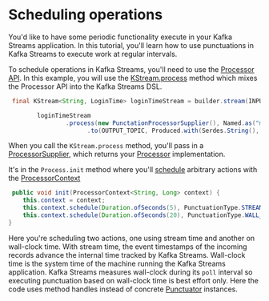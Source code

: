 # Scheduling operations

You'd like to have some periodic functionality execute in your Kafka Streams application. In this tutorial, you'll learn how to use punctuations in Kafka Streams to execute work at regular intervals.

To schedule operations in Kafka Streams, you'll need to use the [Processor API](https://kafka.apache.org/36/documentation/streams/developer-guide/processor-api.html).  In this example, you will use the [KStream.process](https://javadoc.io/static/org.apache.kafka/kafka-streams/3.6.1/org/apache/kafka/streams/kstream/KStream.html#process-org.apache.kafka.streams.processor.api.ProcessorSupplier-org.apache.kafka.streams.kstream.Named-java.lang.String...-) method which mixes the Processor API into the Kafka Streams DSL.

```java
 final KStream<String, LoginTime> loginTimeStream = builder.stream(INPUT_TOPIC, Consumed.with(Serdes.String(), loginTimeSerde));

        loginTimeStream
                .process(new PunctationProcessorSupplier(), Named.as("max-login-time-transformer"), LOGIN_TIME_STORE)
                      .to(OUTPUT_TOPIC, Produced.with(Serdes.String(), Serdes.Long()));
```

When you call the `KStream.process` method, you'll pass in a [ProcessorSupplier](https://javadoc.io/static/org.apache.kafka/kafka-streams/3.6.1/org/apache/kafka/streams/processor/api/ProcessorSupplier.html), which returns your [Processor](https://javadoc.io/static/org.apache.kafka/kafka-streams/3.6.1/org/apache/kafka/streams/processor/api/Processor.html) implementation.

It's in the `Process.init` method where you'll [schedule](https://javadoc.io/static/org.apache.kafka/kafka-streams/3.6.1/org/apache/kafka/streams/processor/api/ProcessingContext.html#schedule-java.time.Duration-org.apache.kafka.streams.processor.PunctuationType-org.apache.kafka.streams.processor.Punctuator-) arbitrary actions with the [ProcessorContext](https://javadoc.io/static/org.apache.kafka/kafka-streams/3.6.1/org/apache/kafka/streams/processor/api/ProcessorContext.html)

```java
 public void init(ProcessorContext<String, Long> context) {
    this.context = context;
    this.context.schedule(Duration.ofSeconds(5), PunctuationType.STREAM_TIME, this::streamTimePunctuator);
    this.context.schedule(Duration.ofSeconds(20), PunctuationType.WALL_CLOCK_TIME, this::wallClockTimePunctuator);
}
```
Here you're scheduling two actions, one using stream time and another on wall-clock time.  With stream time, the event timestamps of the incoming records advance
the internal time tracked by Kafka Streams.  Wall-clock time is the system time of the machine running the Kafka Streams application.  Kafka Streams measures wall-clock during its `poll` interval so executing punctuation based on wall-clock time is best effort only. Here the code uses method handles instead of concrete [Punctuator](https://javadoc.io/static/org.apache.kafka/kafka-streams/3.6.1/org/apache/kafka/streams/processor/Punctuator.html) instances.


